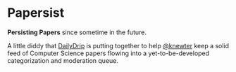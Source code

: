 # Papersist

**Persisting Papers** since sometime in the future.

A little diddy that [DailyDrip](http://dailydrip.com) is putting together to
help [@knewter](http://github.com/knewter) keep a solid feed of Computer Science
papers flowing into a yet-to-be-developed categorization and moderation queue.

